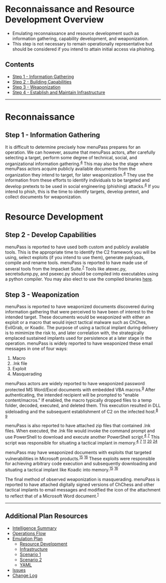 # Reconnaissance and Resource Development Overview

* Emulating reconnaissance and resource development such as information gathering, capability development, and weaponization.
* This step is not necessary to remain operationally representative but should be considered if you intend to attain initial access via phishing.

## Contents

  * [Step 1 - Information Gathering](#step-1---information-gathering)
  * [Step 2 - Building Capabilities](#step-2---building-capabilities)
  * [Step 3 - Weaponization](#step-3---weaponization)
  * [Step 4 - Establish and Maintain Infrastructure](#step-2---establish-and-maintain-infrastructure)

---

# Reconnaissance

## Step 1 - Information Gathering
It is difficult to determine precisely how menuPass prepares for an operation.  We can however, assume that menuPass actors, after carefully selecting a target, perform some degree of technical, social, and organizational information gathering.<sup>[4](https://pwc.co.uk/cyber-security/pdf/cloud-hopper-report-final-v4.pdf)</sup>  This may also be the stage where menuPass actors acquire publicly available documents from the organization they intend to target, for later weaponization.<sup>[4](https://pwc.co.uk/cyber-security/pdf/cloud-hopper-report-final-v4.pdf)</sup>  They use the information from these efforts to identify individuals to be targeted and develop pretexts to be used in social engineering (phishing) attacks.<sup>[4](https://pwc.co.uk/cyber-security/pdf/cloud-hopper-report-final-v4.pdf)</sup>  If you intend to phish, this is the time to identify targets, develop pretext, and collect documents for weaponization.

# Resource Development

## Step 2 - Develop Capabilities
menuPass is reported to have used both custom and publicly available tools.  This is the appropriate time to identify the C2 framework you will be using, select exploits (if you intend to use them), generate payloads, compile and rename tools.  menuPass is reported to have made use of several tools from the Impacket Suite.<sup>[7]((https://www.pwc.co.uk/cyber-security/pdf/cloud-hopper-annex-b-final.pdf))</sup>  Tools like atexec.py, secretsdump.py, and psexec.py should be compiled into executables using a python compiler.  You may also elect to use the compiled binaries [here](https://github.com/ropnop/impacket_static_binaries/releases/tag/0.9.22.dev-binaries).

## Step 3 - Weaponization
menuPass is reported to have weaponized documents discovered during information gathering that were perceived to have been of interest to the intended target.  These documents would be weaponized with either an exploit or a macro that would inject tactical malware such as ChChes, EvilGrab, or Koadic.  The purpose of using a tactical implant during delivery is to mimimize the risk to, and later correlation with, the strategically emplaced sustained implants used for persistence at a later stage in the operation.  menuPass is widely reported to have weaponized these email messages in one of four ways:

1. Macro
2. .lnk file
3. Exploit
4. Masquerading

menuPass actors are widely reported to have weaponized password protected MS Word/Excel documents with embedded VBA macros.<sup>[9](https://fireeye.com/blog/threat-research/2018/09/apt10-targeting-japanese-corporations-using-updated-ttps.html)</sup>  After authenticating, the intended recipient will be prompted to "enable content/macros."  If enabled, the macro typically dropped files to a temp folder, decoded, executed, and deleted them.  This execution resulted in DLL sideloading and the subsequent establishment of C2 on the infected host.<sup>[8](https://www.accenture.com/t20180423T055005Z_s_/se-en/_acnmedia/PDF-76/Accenture-Hogfish-Threat-Analysis.pdf)</sup> <sup>[9](https://fireeye.com/blog/threat-research/2018/09/apt10-targeting-japanese-corporations-using-updated-ttps.html)</sup>

menuPass is also reported to have attached zip files that contained .lnk files.  When executed, the .lnk file would invoke the command prompt and use PowerShell to download and execute another PowerShell script.<sup>[4](https://pwc.co.uk/cyber-security/pdf/cloud-hopper-report-final-v4.pdf)</sup> <sup>[7](https://www.pwc.co.uk/cyber-security/pdf/cloud-hopper-annex-b-final.pdf)</sup> This script was responsible for situating a tactical implant in memory.<sup>[4](https://pwc.co.uk/cyber-security/pdf/cloud-hopper-report-final-v4.pdf)</sup> <sup>[7](https://www.pwc.co.uk/cyber-security/pdf/cloud-hopper-annex-b-final.pdf)</sup> <sup>[11](https://blog.trendmicro.com/trendlabs-security-intelligence/chessmaster-cyber-espionage-campaign/)</sup> <sup>[20](https://lac.co.jp/lacwatch/people/20170223_001224.html)</sup> <sup>[24](https://trendmicro/en_us/research/17/e/rising-trend-attackers-using-lnk-files-download-malware.html)</sup>

menuPass may have weaponized documents with exploits that targeted vulnerabilities in Microsoft products.<sup>[15](http://blog.trendmicro.com/trendlabs-security-intelligence/chessmasters-new-strategy-evolving-tools-tactics/)</sup> <sup>[16](https://trendmicro.com/en_us/research/18/c/chessmaster-adds-updated-tools-to-its-arsenal.html)</sup>  These exploits were responsible for achieving arbitrary code execution and subsequently downloading and situating a tactical implant like Koadic into memory.<sup>[15](http://blog.trendmicro.com/trendlabs-security-intelligence/chessmasters-new-strategy-evolving-tools-tactics/)</sup> <sup>[16](https://trendmicro.com/en_us/research/18/c/chessmaster-adds-updated-tools-to-its-arsenal.html)</sup>

The final method of observed weaponization is masquerading.  menuPass is reported to have attached digitally signed versions of ChChess and other tactical implants to email messages and modified the icon of the attachment to reflect that of a Microsoft Word document.<sup>[1](https://unit42.paloaltonetworks.com/unit42-menupass-returns-new-malware-new-attacks-japanese-academics-organizations/)</sup>

---

## Additional Plan Resources

- [Intelligence Summary](/menuPass/Intelligence_Summary.md)
- [Operations Flow](/menuPass/Operations_Flow.md)
- [Emulation Plan](/menuPass/Emulation_Plan/README.md)
  - [Resource Development](/menuPass/Emulation_Plan/ResourceDevelopment.md)
  - [Infrastructure](/menuPass/Emulation_Plan/Infrastructure.md)
  - [Scenario 1](/menuPass/Emulation_Plan/Scenario1.md)
  - [Scenario 2](/menuPass/Emulation_Plan/Scenario2.md)
  - [YAML](/menuPass/Emulation_Plan/yaml)
- [Issues](https://github.com/center-for-threat-informed-defense/adversary_emulation_library/issues)
- [Change Log](/menuPass/CHANGE_LOG.md)
